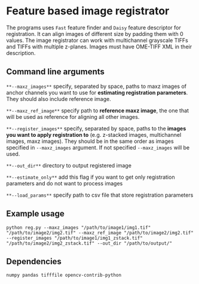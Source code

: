 # Feature based image registrator

The programs uses `Fast` feature finder and `Daisy` feature descriptor for registration. It can align images of different size by padding them with 0 values. The image registrator can work with multichannel grayscale TIFFs and TIFFs with multiple z-planes. Images must have OME-TIFF XML in their description.

## Command line arguments

`**--maxz_images**`     specify, separated by space, paths to maxz images of anchor channels you want to use for **estimating registration parameters**.
They should also include reference image.

`**--maxz_ref_image**`  specify path to **reference maxz image**, the one that will be used as reference for aligning all other images.

`**--register_images**`   specify, separated by space, paths to the **images you want to apply registration to** (e.g. z-stacked images, multichannel images, maxz images).
They should be in the same order as images specified in `--maxz_images` argument. If not specified `--maxz_images` will be used.

`**--out_dir**`     directory to output registered image

`**--estimate_only**` add this flag if you want to get only registration parameters and do not want to process images

`**--load_params**`  specify path to csv file that store registration parameters


## Example usage

`python reg.py --maxz_images "/path/to/image1/img1.tif" "/path/to/image2/img2.tif" --maxz_ref_image "/path/to/image2/img2.tif" --register_images "/path/to/image1/img1_zstack.tif" "/path/to/image2/img2_zstack.tif" --out_dir "/path/to/output/"`

## Dependencies

`numpy pandas tifffile opencv-contrib-python`

